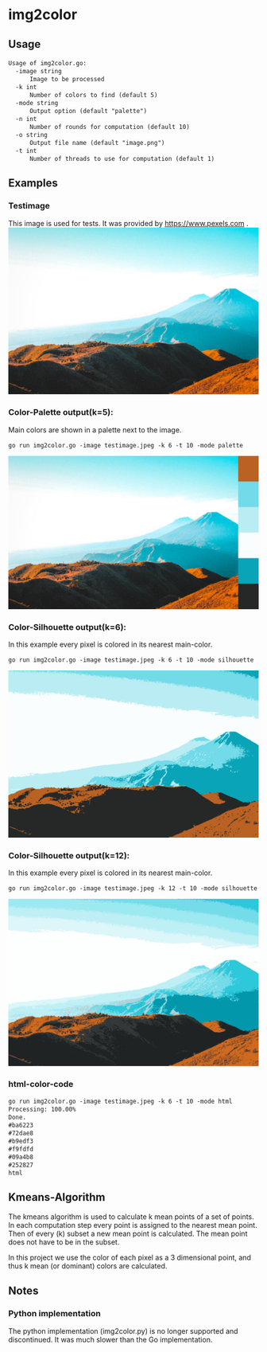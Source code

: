 # img2color

## Usage

```
Usage of img2color.go:
  -image string
      Image to be processed
  -k int
      Number of colors to find (default 5)
  -mode string
      Output option (default "palette")
  -n int
      Number of rounds for computation (default 10)
  -o string
      Output file name (default "image.png")
  -t int
      Number of threads to use for computation (default 1)
```

## Examples

### Testimage
This image is used for tests. It was provided by https://www.pexels.com .
![test image](https://raw.githubusercontent.com/nicolas93/img2color/master/testimage.jpeg)


### Color-Palette output(k=5):
Main  colors are shown in a palette next to the image.

```
go run img2color.go -image testimage.jpeg -k 6 -t 10 -mode palette
```
![test image with color-palette](https://raw.githubusercontent.com/nicolas93/img2color/master/testimage.jpeg_palette_k6.png)

### Color-Silhouette output(k=6):
In this example every pixel is colored in its nearest main-color.

```
go run img2color.go -image testimage.jpeg -k 6 -t 10 -mode silhouette
```
![test image with color-silhouette](https://raw.githubusercontent.com/nicolas93/img2color/master/testimage.jpeg_silhouette_k6.png)

### Color-Silhouette output(k=12):
In this example every pixel is colored in its nearest main-color.

```
go run img2color.go -image testimage.jpeg -k 12 -t 10 -mode silhouette
```
![test image with color-silhouette](https://raw.githubusercontent.com/nicolas93/img2color/master/testimage.jpeg_silhouette_k12.png)


### html-color-code
```
go run img2color.go -image testimage.jpeg -k 6 -t 10 -mode html
Processing: 100.00%
Done.
#ba6223
#72dae8
#b9edf3
#f9fdfd
#09a4b8
#252827
html
```

## Kmeans-Algorithm

The kmeans algorithm is used to calculate k mean points of a set of points.
In each computation step every point is assigned to the nearest mean point. 
Then of every (k) subset a new mean point is calculated. The mean point does not have to be in the subset.

In this project we use the color of each pixel as a 3 dimensional point, and thus k mean (or dominant) colors are calculated. 


## Notes

### Python implementation
The python implementation (img2color.py) is no longer supported and discontinued.
It was much slower than the Go implementation.